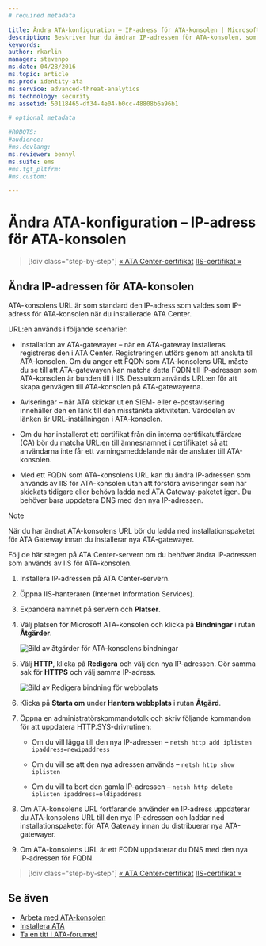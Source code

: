 ```yaml
---
# required metadata

title: Ändra ATA-konfiguration – IP-adress för ATA-konsolen | Microsoft Advanced Threat Analytics
description: Beskriver hur du ändrar IP-adressen för ATA-konsolen, som används för att skapa en genväg till ATA-konsolen på ATA-gatewayerna.
keywords:
author: rkarlin
manager: stevenpo
ms.date: 04/28/2016
ms.topic: article
ms.prod: identity-ata
ms.service: advanced-threat-analytics
ms.technology: security
ms.assetid: 50118465-df34-4e04-b0cc-48808b6a96b1

# optional metadata

#ROBOTS:
#audience:
#ms.devlang:
ms.reviewer: bennyl
ms.suite: ems
#ms.tgt_pltfrm:
#ms.custom:

---
```


# Ändra ATA-konfiguration – IP-adress för ATA-konsolen

>[!div class="step-by-step"]
[« ATA Center-certifikat](modifying-ata-config-centercert.md)
[IIS-certifikat »](modifying-ata-config-iiscert.md)

## Ändra IP-adressen för ATA-konsolen
ATA-konsolens URL är som standard den IP-adress som valdes som IP-adress för ATA-konsolen när du installerade ATA Center.

URL:en används i följande scenarier:

-   Installation av ATA-gatewayer – när en ATA-gateway installeras registreras den i ATA Center. Registreringen utförs genom att ansluta till ATA-konsolen. Om du anger ett FQDN som ATA-konsolens URL måste du se till att ATA-gatewayen kan matcha detta FQDN till IP-adressen som ATA-konsolen är bunden till i IIS. Dessutom används URL:en för att skapa genvägen till ATA-konsolen på ATA-gatewayerna.

-   Aviseringar – när ATA skickar ut en SIEM- eller e-postavisering innehåller den en länk till den misstänkta aktiviteten. Värddelen av länken är URL-inställningen i ATA-konsolen.

-   Om du har installerat ett certifikat från din interna certifikatutfärdare (CA) bör du matcha URL:en till ämnesnamnet i certifikatet så att användarna inte får ett varningsmeddelande när de ansluter till ATA-konsolen.

-   Med ett FQDN som ATA-konsolens URL kan du ändra IP-adressen som används av IIS för ATA-konsolen utan att förstöra aviseringar som har skickats tidigare eller behöva ladda ned ATA Gateway-paketet igen. Du behöver bara uppdatera DNS med den nya IP-adressen.

> [!NOTE]
> När du har ändrat ATA-konsolens URL bör du ladda ned installationspaketet för ATA Gateway innan du installerar nya ATA-gatewayer.

Följ de här stegen på ATA Center-servern om du behöver ändra IP-adressen som används av IIS för ATA-konsolen.

1.  Installera IP-adressen på ATA Center-servern.

2.  Öppna IIS-hanteraren (Internet Information Services).

3.  Expandera namnet på servern och **Platser**.

4.  Välj platsen för Microsoft ATA-konsolen och klicka på **Bindningar** i rutan **Åtgärder**.

    ![Bild av åtgärder för ATA-konsolens bindningar](media/ATA-console-change-IP-bindings.jpg)

5.  Välj **HTTP**, klicka på **Redigera** och välj den nya IP-adressen. Gör samma sak för **HTTPS** och välj samma IP-adress.

    ![Bild av Redigera bindning för webbplats](media/ATA-change-console-IP.jpg)

6.  Klicka på **Starta om** under **Hantera webbplats** i rutan **Åtgärd**.

7.  Öppna en administratörskommandotolk och skriv följande kommandon för att uppdatera HTTP.SYS-drivrutinen:

    -   Om du vill lägga till den nya IP-adressen – `netsh http add iplisten ipaddress=newipaddress`

    -   Om du vill se att den nya adressen används – `netsh http show iplisten`

    -   Om du vill ta bort den gamla IP-adressen – `netsh http delete iplisten ipaddress=oldipaddress`

8.  Om ATA-konsolens URL fortfarande använder en IP-adress uppdaterar du ATA-konsolens URL till den nya IP-adressen och laddar ned installationspaketet för ATA Gateway innan du distribuerar nya ATA-gatewayer.

9. Om ATA-konsolens URL är ett FQDN uppdaterar du DNS med den nya IP-adressen för FQDN.

>[!div class="step-by-step"]
[« ATA Center-certifikat](modifying-ata-config-centercert.md)
[IIS-certifikat »](modifying-ata-config-iiscert.md)


## Se även
- [Arbeta med ATA-konsolen](working-with-ata-console.md)
- [Installera ATA](install-ata.md)
- [Ta en titt i ATA-forumet!](https://social.technet.microsoft.com/Forums/security/en-US/home?forum=mata)


<!--HONumber=May16_HO1-->


